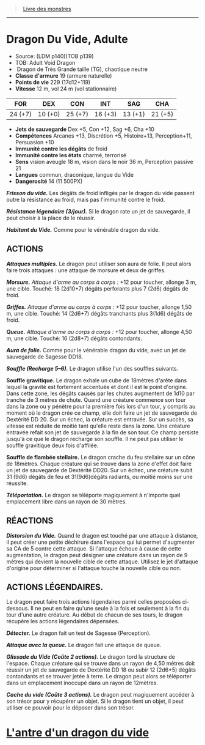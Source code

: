 ﻿> [Livre des monstres](tome_of_beasts.md)

---

# Dragon Du Vide, Adulte

- Source: (LDM p140)(TOB p139)
- TOB: Adult Void Dragon
-  Dragon de Très Grande taille (TG), chaotique neutre
- **Classe d'armure** 19 (armure naturelle)
- **Points de vie** 229 (17d12+119)
- **Vitesse** 12 m, vol 24 m (vol stationnaire)

|FOR|DEX|CON|INT|SAG|CHA|
|---|---|---|---|---|---|
|24 (+7)|10 (+0)|25 (+7)|16 (+3)|13 (+1)|21 (+5)|

- **Jets de sauvegarde** Dex +5, Con +12, Sag +6, Cha +10
- **Compétences** Arcanes +13, Discrétion +5, Histoire+13, Perception+11, Persuasion +10
- **Immunité contre les dégâts** de froid
- **Immunité contre les états** charmé, terrorisé
- **Sens** vision aveugle 18 m, vision dans le noir 36 m, Perception passive 21
- **Langues** commun, draconique, langue du Vide
- **Dangerosité** 14 (11 500PX)

**_Frisson du vide._** Les dégâts de froid infligés par le dragon du vide passent outre la résistance au froid, mais pas l'immunité contre le froid.

**_Résistance légendaire (3/jour)._** Si le dragon rate un jet de sauvegarde, il peut choisir à la place de le réussir.

**_Habitant du Vide._** Comme pour le vénérable dragon du vide.

## ACTIONS

**_Attaques multiples._** Le dragon peut utiliser son aura de folie. Il peut alors faire trois attaques : une attaque de morsure et deux de griffes.

**_Morsure._** _Attaque d'arme au corps à corps :_ +12 pour toucher, allonge 3 m, une cible. Touché: 18 (2d10+7) dégâts perforants plus 7 (2d6) dégâts de froid.

**_Griffes._** _Attaque d'arme au corps à corps :_ +12 pour toucher, allonge 1,50 m, une cible. Touché: 14 (2d6+7) dégâts tranchants plus 3(1d6) dégâts de froid.

**_Queue._** _Attaque d'arme au corps à corps :_ +12 pour toucher, allonge 4,50 m, une cible. Touché: 16 (2d8+7) dégâts contondants.

**_Aura de folie._** Comme pour le vénérable dragon du vide, avec un jet de sauvegarde de Sagesse DD18.

**_Souffle (Recharge 5–6)._** Le dragon utilise l'un des souffles suivants.

**Souffle gravitique.** Le dragon exhale un cube de 18mètres d'arête dans lequel la gravité est fortement accentuée et dont il est le point d'origine. Dans cette zone, les dégâts causés par les chutes augmentent de 1d10 par tranche de 3 mètres de chute. Quand une créature commence son tour dans la zone ou y pénètre pour la première fois lors d'un tour, y compris au moment où le dragon crée ce champ, elle doit faire un jet de sauvegarde de Dextérité DD 20. Sur un échec, la créature est entravée. Sur un succès, sa vitesse est réduite de moitié tant qu'elle reste dans la zone. Une créature entravée refait son jet de sauvegarde à la fin de son tour. Ce champ persiste jusqu'à ce que le dragon recharge son souffle. Il ne peut pas utiliser le souffle gravitique deux fois d'affilée.

**Souffle de flambée stellaire.** Le dragon crache du feu stellaire sur un cône de 18mètres. Chaque créature qui se trouve dans la zone d'effet doit faire un jet de sauvegarde de Dextérité DD20. Sur un échec, une créature subit 31 (9d6) dégâts de feu et 31(9d6)dégâts radiants, ou moitié moins sur une réussite.

**_Téléportation._** Le dragon se téléporte magiquement à n'importe quel emplacement libre dans un rayon de 30 mètres.

## RÉACTIONS

**_Distorsion du Vide._** Quand le dragon est touché par une attaque à distance, il peut créer une petite déchirure dans l'espace qui lui permet d'augmenter sa CA de 5 contre cette attaque. Si l'attaque échoue à cause de cette augmentation, le dragon peut désigner une créature dans un rayon de 9 mètres qui devient la nouvelle cible de cette attaque. Utilisez le jet d'attaque d'origine pour déterminer si l'attaque touche la nouvelle cible ou non.

## ACTIONS LÉGENDAIRES.

Le dragon peut faire trois actions légendaires parmi celles proposées ci-dessous. Il ne peut en faire qu'une seule à la fois et seulement à la fin du tour d'une autre créature. Au début de chacun de ses tours, le dragon récupère les actions légendaires dépensées.

**_Détecter._** Le dragon fait un test de Sagesse (Perception).

**_Attaque avec la queue._** Le dragon fait une attaque de queue.

**_Glissade du Vide (Coûte 2 actions)._** Le dragon tord la structure de l'espace. Chaque créature qui se trouve dans un rayon de 4,50 mètres doit réussir un jet de sauvegarde de Dextérité DD 18 ou subir 12 (2d6+5) dégâts contondants et se trouver jetée à terre. Le dragon peut alors se téléporter dans un emplacement inoccupé dans un rayon de 12mètres.

**_Cache du vide (Coûte 3 actions)._** Le dragon peut magiquement accéder à son trésor pour y récupérer un objet. Si le dragon tient un objet, il peut utiliser ce pouvoir pour le déposer dans son trésor.

# [L'antre d'un dragon du vide](tome_of_beasts_lantre_dun_dragon_du_vide.md)

